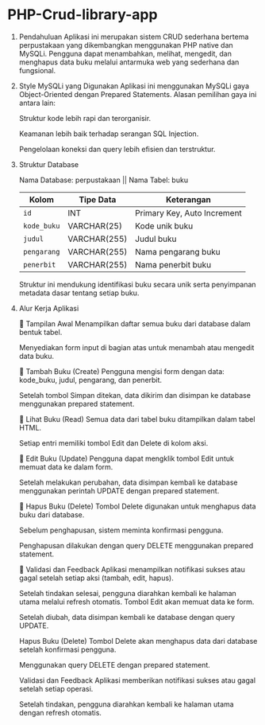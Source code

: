 # PHP-Crud-library-app

1. Pendahuluan
Aplikasi ini merupakan sistem CRUD sederhana bertema perpustakaan yang dikembangkan menggunakan PHP native dan MySQLi. Pengguna dapat menambahkan, melihat, mengedit, dan menghapus data buku melalui antarmuka web yang sederhana dan fungsional.

2. Style MySQLi yang Digunakan
Aplikasi ini menggunakan MySQLi gaya Object-Oriented dengan Prepared Statements. Alasan pemilihan gaya ini antara lain:

      Struktur kode lebih rapi dan terorganisir.

      Keamanan lebih baik terhadap serangan SQL Injection.

      Pengelolaan koneksi dan query lebih efisien dan terstruktur.

3. Struktur Database

   Nama Database: perpustakaan ||
   Nama Tabel: buku

    | Kolom       | Tipe Data    | Keterangan                  |
    | ----------- | ------------ | --------------------------- |
    | `id`        | INT          | Primary Key, Auto Increment |
    | `kode_buku` | VARCHAR(25)  | Kode unik buku              |
    | `judul`     | VARCHAR(255) | Judul buku                  |
    | `pengarang` | VARCHAR(255) | Nama pengarang buku         |
    | `penerbit`  | VARCHAR(255) | Nama penerbit buku          |


    Struktur ini mendukung identifikasi buku secara unik serta penyimpanan metadata dasar tentang setiap buku.

4. Alur Kerja Aplikasi

    🔹 Tampilan Awal
    Menampilkan daftar semua buku dari database dalam bentuk tabel.
    
    Menyediakan form input di bagian atas untuk menambah atau mengedit data buku.
    
    🔹 Tambah Buku (Create)
    Pengguna mengisi form dengan data: kode_buku, judul, pengarang, dan penerbit.
    
    Setelah tombol Simpan ditekan, data dikirim dan disimpan ke database menggunakan prepared statement.
    
    🔹 Lihat Buku (Read)
    Semua data dari tabel buku ditampilkan dalam tabel HTML.
    
    Setiap entri memiliki tombol Edit dan Delete di kolom aksi.
    
    🔹 Edit Buku (Update)
    Pengguna dapat mengklik tombol Edit untuk memuat data ke dalam form.
    
    Setelah melakukan perubahan, data disimpan kembali ke database menggunakan perintah UPDATE dengan prepared statement.
    
    🔹 Hapus Buku (Delete)
    Tombol Delete digunakan untuk menghapus data buku dari database.
    
    Sebelum penghapusan, sistem meminta konfirmasi pengguna.
    
    Penghapusan dilakukan dengan query DELETE menggunakan prepared statement.
    
    🔹 Validasi dan Feedback
    Aplikasi menampilkan notifikasi sukses atau gagal setelah setiap aksi (tambah, edit, hapus).
    
    Setelah tindakan selesai, pengguna diarahkan kembali ke halaman utama melalui refresh otomatis.
    Tombol Edit akan memuat data ke form.
    
    Setelah diubah, data disimpan kembali ke database dengan query UPDATE.
    
    Hapus Buku (Delete)
    Tombol Delete akan menghapus data dari database setelah konfirmasi pengguna.
    
    Menggunakan query DELETE dengan prepared statement.
    
    Validasi dan Feedback
    Aplikasi memberikan notifikasi sukses atau gagal setelah setiap operasi.
    
    Setelah tindakan, pengguna diarahkan kembali ke halaman utama dengan refresh otomatis.
